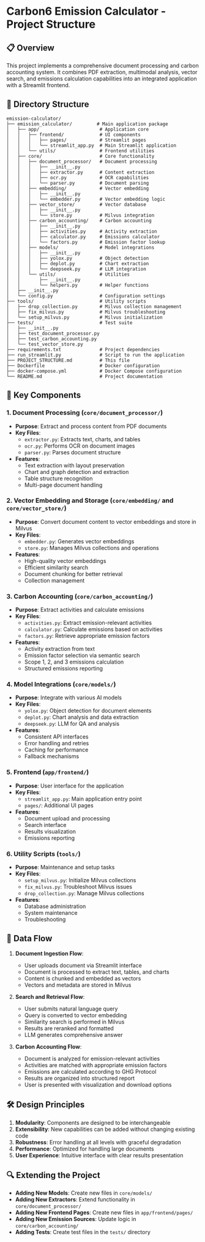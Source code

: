 # Carbon6 Emission Calculator - Project Structure

## 📋 Overview

This project implements a comprehensive document processing and carbon accounting system. It combines PDF extraction, multimodal analysis, vector search, and emissions calculation capabilities into an integrated application with a Streamlit frontend.

## 📁 Directory Structure

```
emission-calculator/
├── emission_calculator/         # Main application package
│   ├── app/                      # Application core
│   │   ├── frontend/             # UI components
│   │   │   ├── pages/            # Streamlit pages
│   │   │   └── streamlit_app.py  # Main Streamlit application
│   │   └── utils/                # Frontend utilities
│   ├── core/                     # Core functionality
│   │   ├── document_processor/   # Document processing
│   │   │   ├── __init__.py
│   │   │   ├── extractor.py      # Content extraction
│   │   │   ├── ocr.py            # OCR capabilities
│   │   │   └── parser.py         # Document parsing
│   │   ├── embedding/            # Vector embedding
│   │   │   ├── __init__.py
│   │   │   └── embedder.py       # Vector embedding logic
│   │   ├── vector_store/         # Vector database
│   │   │   ├── __init__.py
│   │   │   └── store.py          # Milvus integration
│   │   ├── carbon_accounting/    # Carbon accounting
│   │   │   ├── __init__.py
│   │   │   ├── activities.py     # Activity extraction
│   │   │   ├── calculator.py     # Emissions calculator
│   │   │   └── factors.py        # Emission factor lookup
│   │   ├── models/               # Model integrations
│   │   │   ├── __init__.py
│   │   │   ├── yolox.py          # Object detection
│   │   │   ├── deplot.py         # Chart extraction
│   │   │   └── deepseek.py       # LLM integration
│   │   └── utils/                # Utilities
│   │       ├── __init__.py
│   │       └── helpers.py        # Helper functions
│   ├── __init__.py
│   └── config.py                 # Configuration settings
├── tools/                        # Utility scripts
│   ├── drop_collection.py        # Milvus collection management
│   ├── fix_milvus.py             # Milvus troubleshooting
│   └── setup_milvus.py           # Milvus initialization
├── tests/                        # Test suite
│   ├── __init__.py
│   ├── test_document_processor.py
│   ├── test_carbon_accounting.py
│   └── test_vector_store.py
├── requirements.txt              # Project dependencies
├── run_streamlit.py              # Script to run the application
├── PROJECT_STRUCTURE.md          # This file
├── Dockerfile                    # Docker configuration
├── docker-compose.yml            # Docker Compose configuration
└── README.md                     # Project documentation
```

## 🧩 Key Components

### 1. Document Processing (`core/document_processor/`)

- **Purpose**: Extract and process content from PDF documents
- **Key Files**:
  - `extractor.py`: Extracts text, charts, and tables
  - `ocr.py`: Performs OCR on document images
  - `parser.py`: Parses document structure
- **Features**:
  - Text extraction with layout preservation
  - Chart and graph detection and extraction
  - Table structure recognition
  - Multi-page document handling

### 2. Vector Embedding and Storage (`core/embedding/` and `core/vector_store/`)

- **Purpose**: Convert document content to vector embeddings and store in Milvus
- **Key Files**:
  - `embedder.py`: Generates vector embeddings
  - `store.py`: Manages Milvus collections and operations
- **Features**:
  - High-quality vector embeddings
  - Efficient similarity search
  - Document chunking for better retrieval
  - Collection management

### 3. Carbon Accounting (`core/carbon_accounting/`)

- **Purpose**: Extract activities and calculate emissions
- **Key Files**:
  - `activities.py`: Extract emission-relevant activities
  - `calculator.py`: Calculate emissions based on activities
  - `factors.py`: Retrieve appropriate emission factors
- **Features**:
  - Activity extraction from text
  - Emission factor selection via semantic search
  - Scope 1, 2, and 3 emissions calculation
  - Structured emissions reporting

### 4. Model Integrations (`core/models/`)

- **Purpose**: Integrate with various AI models
- **Key Files**:
  - `yolox.py`: Object detection for document elements
  - `deplot.py`: Chart analysis and data extraction
  - `deepseek.py`: LLM for QA and analysis
- **Features**:
  - Consistent API interfaces
  - Error handling and retries
  - Caching for performance
  - Fallback mechanisms

### 5. Frontend (`app/frontend/`)

- **Purpose**: User interface for the application
- **Key Files**:
  - `streamlit_app.py`: Main application entry point
  - `pages/`: Additional UI pages
- **Features**:
  - Document upload and processing
  - Search interface
  - Results visualization
  - Emissions reporting

### 6. Utility Scripts (`tools/`)

- **Purpose**: Maintenance and setup tasks
- **Key Files**:
  - `setup_milvus.py`: Initialize Milvus collections
  - `fix_milvus.py`: Troubleshoot Milvus issues
  - `drop_collection.py`: Manage Milvus collections
- **Features**:
  - Database administration
  - System maintenance
  - Troubleshooting

## 🔄 Data Flow

1. **Document Ingestion Flow**:
   - User uploads document via Streamlit interface
   - Document is processed to extract text, tables, and charts
   - Content is chunked and embedded as vectors
   - Vectors and metadata are stored in Milvus

2. **Search and Retrieval Flow**:
   - User submits natural language query
   - Query is converted to vector embedding
   - Similarity search is performed in Milvus
   - Results are reranked and formatted
   - LLM generates comprehensive answer

3. **Carbon Accounting Flow**:
   - Document is analyzed for emission-relevant activities
   - Activities are matched with appropriate emission factors
   - Emissions are calculated according to GHG Protocol
   - Results are organized into structured report
   - User is presented with visualization and download options

## 🛠️ Design Principles

1. **Modularity**: Components are designed to be interchangeable
2. **Extensibility**: New capabilities can be added without changing existing code
3. **Robustness**: Error handling at all levels with graceful degradation
4. **Performance**: Optimized for handling large documents
5. **User Experience**: Intuitive interface with clear results presentation

## 🔍 Extending the Project

- **Adding New Models**: Create new files in `core/models/`
- **Adding New Extractors**: Extend functionality in `core/document_processor/`
- **Adding New Frontend Pages**: Create new files in `app/frontend/pages/`
- **Adding New Emission Sources**: Update logic in `core/carbon_accounting/`
- **Adding Tests**: Create test files in the `tests/` directory 